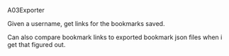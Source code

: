 A03Exporter

Given a username, get links for the bookmarks saved.

Can also compare bookmark links to exported bookmark json files when i get that figured out. 
